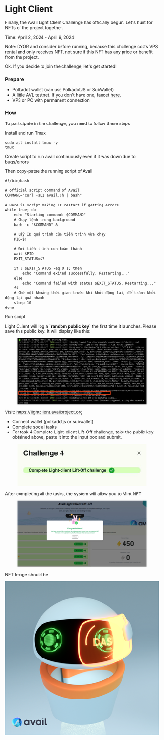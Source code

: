 # Light Client

Finally, the Avail Light Client Challenge has officially begun. Let's hunt for NFTs of the project together.

Time: April 2, 2024 - April 9, 2024

Note: DYOR and consider before running, because this challenge costs VPS rental and only receives NFT, not sure if this NFT has any price or benefit from the project.

Ok. If you decide to join the challenge, let's get started!

### Prepare <a href="#prepare" id="prepare"></a>

* Polkadot wallet (can use PolkadotJS or SubWallet)
* A little AVL testnet. If you don't have one, faucet [here](https://faucet.avail.tools/).
* VPS or PC with permanent connection

### How <a href="#how" id="how"></a>

To participate in the challenge, you need to follow these steps

Install and run Tmux

```
sudo apt install tmux -y
tmux
```

Create script to run avail continuously even if it was down due to bugs/errors

Then copy-patse the running script of Avail

```
#!/bin/bash

# official script command of Avail
COMMAND="curl -sL1 avail.sh | bash" 

# Here is script making LC restart if getting errors
while true; do
    echo "Starting command: $COMMAND"
    # Chạy lệnh trong background
    bash -c "$COMMAND" &
    
    # Lấy ID quá trình của tiến trình vừa chạy
    PID=$!
    
    # Đợi tiến trình con hoàn thành
    wait $PID
    EXIT_STATUS=$?

    if [ $EXIT_STATUS -eq 0 ]; then
        echo "Command exited successfully. Restarting..."
    else
        echo "Command failed with status $EXIT_STATUS. Restarting..."
    fi
    # Chờ một khoảng thời gian trước khi khởi động lại, để tránh khởi động lại quá nhanh
    sleep 10
done
```

Run script

Light CLient will log a **\`random public key\`** the first time it launches. Please save this public key. It will display like this:

<figure><img src="../.gitbook/assets/image (36).png" alt=""><figcaption></figcaption></figure>

Visit: https://lightclient.availproject.org

* Connect wallet (polkadotjs or subwallet)
* Complete social tasks
* For task 4.Complete Light-client Lift-Off challenge, take the public key obtained above, paste it into the input box and submit.

<figure><img src="../.gitbook/assets/image (37).png" alt=""><figcaption></figcaption></figure>

After completing all the tasks, the system will allow you to Mint NFT

<figure><img src="../.gitbook/assets/image (38).png" alt=""><figcaption></figcaption></figure>

NFT Image should be

![](<../.gitbook/assets/image (39).png>)
